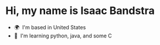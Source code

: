 Hi, my name is Isaac Bandstra
======================================================================================================================================

* 🌍  I'm based in United States
* 🧠  I'm learning python, java, and some C
